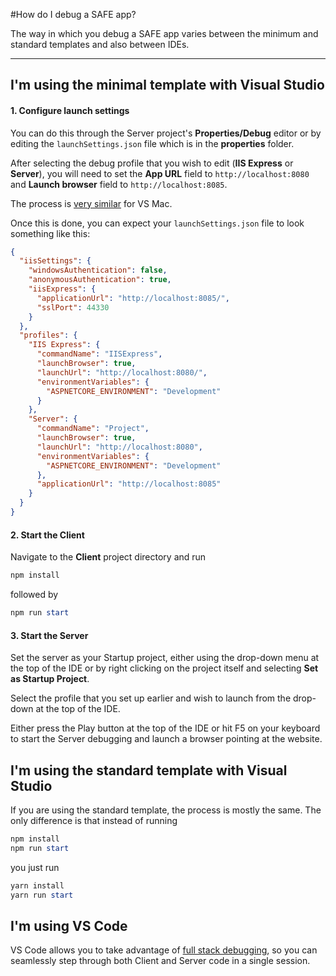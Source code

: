 #How do I debug a SAFE app?

The way in which you debug a SAFE app varies between the minimum and standard templates and also between IDEs.

---

## **I'm using the minimal template with Visual Studio**

#### 1. Configure launch settings

You can do this through the Server project's **Properties/Debug** editor or by editing the `launchSettings.json` file which is in the **properties** folder.

After selecting the debug profile that you wish to edit (**IIS Express** or **Server**), you will need to set the **App URL** field to `http://localhost:8080` and **Launch browser** field to `http://localhost:8085`.

The process is [very similar](https://docs.microsoft.com/en-us/visualstudio/mac/launch-settings?view=vsmac-2019#configure-the-start-url) for VS Mac.

Once this is done, you can expect your `launchSettings.json` file to look something like this:
```json
{
  "iisSettings": {
    "windowsAuthentication": false,
    "anonymousAuthentication": true,
    "iisExpress": {
      "applicationUrl": "http://localhost:8085/",
      "sslPort": 44330
    }
  },
  "profiles": {
    "IIS Express": {
      "commandName": "IISExpress",
      "launchBrowser": true,
      "launchUrl": "http://localhost:8080/",
      "environmentVariables": {
        "ASPNETCORE_ENVIRONMENT": "Development"
      }
    },
    "Server": {
      "commandName": "Project",
      "launchBrowser": true,
      "launchUrl": "http://localhost:8080",
      "environmentVariables": {
        "ASPNETCORE_ENVIRONMENT": "Development"
      },
      "applicationUrl": "http://localhost:8085"
    }
  }
}
```

#### 2. Start the Client

Navigate to the **Client** project directory and run 

```powershell
npm install
```
followed by

```powershell
npm run start
```

#### 3. Start the Server

Set the server as your Startup project, either using the drop-down menu at the top of the IDE or by right clicking on the project itself and selecting **Set as Startup Project**. 

Select the profile that you set up earlier and wish to launch from the drop-down at the top of the IDE.

Either press the Play button at the top of the IDE or hit F5 on your keyboard to start the Server debugging and launch a browser pointing at the website.

## **I'm using the standard template with Visual Studio**

If you are using the standard template, the process is mostly the same. The only difference is that instead of running

```powershell
npm install
npm run start
```

you just run

```powershell
yarn install
yarn run start
```

## **I'm using VS Code**

VS Code allows you to take advantage of [full stack debugging](../../../feature-debugging), so you can seamlessly step through both Client and Server code in a single session.